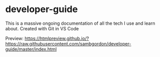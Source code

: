 # developer-guide
This is a massive ongoing documentation of all the tech I use and learn about. Created with Git in VS Code

Preview: https://htmlpreview.github.io/?https://raw.githubusercontent.com/sambgordon/developer-guide/master/index.html
